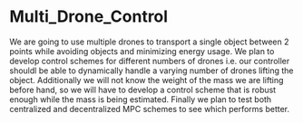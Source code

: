 # Multi_Drone_Control
We are going to use multiple drones to transport a single object between 2 points while avoiding objects and minimizing energy usage. We plan to develop control schemes for different numbers of drones i.e. our controller shouldl be able to dynamically handle a varying number of drones lifting the object. Additionally we will not know the weight of the mass we are lifting before hand, so we will have to develop a control scheme that is robust enough while the mass is being estimated. Finally we plan to test both centralized and decentralized MPC schemes to see which performs better.
